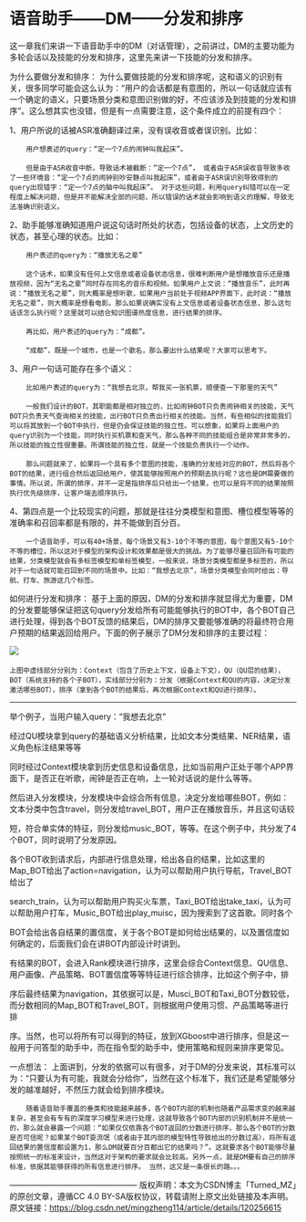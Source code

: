 # 语音助手——DM——分发和排序

这一章我们来讲一下语音助手中的DM（对话管理），之前讲过，DM的主要功能为多轮会话以及技能的分发和排序，这里先来讲一下技能的分发和排序。

为什么要做分发和排序：
        为什么要做技能的分发和排序呢，这和语义的识别有关，很多同学可能会这么认为：“用户的会话都是有意图的，所以一句话就应该有一个确定的语义，只要场景分类和意图识别做的好，不应该涉及到技能的分发和排序”。这么想其实也没错，但是有一点需要注意，这个条件成立的前提有四个：

1、用户所说的话被ASR准确翻译过来，没有误收音或者误识别。比如：

        用户想表述的query：“定一个7点的闹钟叫我起床”。
    
        但是由于ASR收音中断，导致话术被截断：“定一个7点”， 或者由于ASR误收音导致多收了一些环境音：“定一个7点的闹钟别吵安静点叫我起床”，或者由于ASR误识别导致得到的query出现错字：“定一个7点的脑中叫我起床”。 对于这些问题，利用query纠错可以在一定程度上解决问题，但是并不能解决全部的问题，所以错误的话术就会影响到语义的理解，导致无法准确识别语义。

2、助手能够准确知道用户说这句话时所处的状态，包括设备的状态，上文历史的状态，甚至心理的状态。比如：

        用户表述的query为：“播放无名之辈”
    
        这个话术，如果没有任何上文信息或者设备状态信息，很难判断用户是想播放音乐还是播放视频，因为“无名之辈”同时存在同名的音乐和视频。如果用户上文说：“播放音乐”，此时再说：“播放无名之辈”，则大概率是想听歌，如果用户当前处于视频APP界面下，此时说：“播放无名之辈”，则大概率是想看电影。那么如果说确实没有上文信息或者设备状态信息，那么这句话该怎么执行呢？这里就可以结合知识图谱热度信息，进行结果的排序。
    
        再比如，用户表述的query为：“成都”。
    
        “成都”，既是一个城市，也是一个歌名，那么要出什么结果呢？大家可以思考下。

3、用户一句话可能存在多个语义：

        比如用户表述的query为：“我想去北京，帮我买一张机票，顺便查一下那里的天气”
    
        一般我们设计的BOT，其职能都是相对独立的，比如闹钟BOT只负责闹钟相关的技能，天气BOT只负责天气查询相关的技能，出行BOT只负责出行相关的技能。当然，有些相似的技能我们可以将其放到一个BOT中执行，但是仍会保证技能的独立性。可以想象，如果将上面用户的query识别为一个技能，同时执行买机票和查天气，那么各种不同的技能组合是非常非常多的，所以技能的独立性很重要。所谓技能的独立性，就是一个技能负责执行一个动作。
    
        那么问题就来了，如果将一个具有多个意图的技能，准确的分发给对应的BOT，然后将各个BOT的结果，进行组合然后返回给用户，使其能够按照用户的预期去执行呢？这也是DM需要做的事情。所以说，所谓的排序，并不一定是指排序后只给出一个结果，也可以是将不同的结果按照执行优先级排序，让客户端去顺序执行。

4、第四点是一个比较现实的问题，那就是往往分类模型和意图、槽位模型等等的准确率和召回率都是有限的，并不能做到百分百。

        一个语音助手，可以有40+场景，每个场景又有3-10个不等的意图，每个意图又有5-10个不等的槽位，所以这对于模型的架构设计和效果都是很大的挑战。为了能够尽量召回所有可能的结果，分类模型就会有多标签模型和单标签模型，一般来说，场景分类模型都是多标签的，所以对于一句话就可能召回到不同的场景中。比如：“我想去北京”，场景分类模型会同时给出：导航、打车、旅游这几个标签。

如何进行分发和排序：
        基于上面的原因，DM的分发和排序就显得尤为重要，DM的分发要能够保证把这句query分发给所有可能能够执行的BOT中，各个BOT自己进行处理，得到各个BOT反馈的结果后，DM的排序又要能够准确的将最终符合用户预期的结果返回给用户。下面的例子展示了DM分发和排序的主要过程：

![](..\..\\images\语音助手_DM分发和排序.jpg)

   	上图中虚线部分分别为：Context（包含了历史上下文，设备上下文），QU（QU层的结果），BOT（系统支持的各个子BOT），实线部分分别为：分发（根据Context和QU的内容，决定分发激活哪些BOT），排序（拿到各个BOT的结果后，再次根据Context和QU进行排序）。

----

举个例子，当用户输入query：“我想去北京”

经过QU模块拿到query的基础语义分析结果，比如文本分类结果、NER结果，语义角色标注结果等等

同时经过Context模块拿到历史信息和设备信息，比如当前用户正处于哪个APP界面下，是否正在听歌，闹钟是否正在响，上一轮对话说的是什么等等。

然后进入分发模块，分发模块中会综合所有信息，决定分发给哪些BOT，例如：文本分类中包含travel，则分发给travel_BOT，用户正在播放音乐，并且这句话较

短，符合单实体的特征，则分发给music_BOT，等等。在这个例子中，共分发了4个BOT，同时说明了分发原因。

各个BOT收到请求后，内部进行信息处理，给出各自的结果，比如这里的Map_BOT给出了action=navigation，认为可以帮助用户执行导航，Travel_BOT给出了

search_train，认为可以帮助用户购买火车票，Taxi_BOT给出take_taxi，认为可以帮助用户打车，Music_BOT给出play_muisc，因为搜索到了这首歌。同时各个

BOT会给出各自结果的置信度，关于各个BOT是如何给出结果的，以及置信度如何确定的，后面我们会在讲BOT内部设计时讲到。

有结果的BOT，会进入Rank模块进行排序，这里会综合Context信息、QU信息、用户画像、产品策略、BOT置信度等等特征进行综合排序，比如这个例子中，排

序后最终结果为navigation，其依据可以是，Musci_BOT和Taxi_BOT分数较低，而分数相同的Map_BOT和Travel_BOT，则根据用户使用习惯、产品策略等进行排

序。当然，也可以将所有可以得到的特征，放到XGboost中进行排序，但是这一般用于问答型的助手中，而在指令型的助手中，使用策略和规则来排序更常见。

一点想法：
        上面讲到，分发的依据可以有很多，对于DM的分发来说，其标准可以为：“只要认为有可能，我就会分给你”，当然在这个标准下，我们还是希望能够分发的越准越好，不然压力就会给到排序模块。

        随着语音助手覆盖的垂类和技能越来越多，各个BOT内部的机制也随着产品需求变的越来越复杂，甚至会有专有的深度学习模型来进行处理，这就导致各个BOT内部的识别机制并不是统一的，那么就会暴露一个问题：“如果仅仅依靠各个BOT返回的分数进行排序，那么各个BOT的分数是否可信呢？如果某个BOT耍流氓（或者由于其内部的模型特性导致给出的分数过高），将所有返回结果的置信度都设置为1，那么DM就要百分百都出它的结果吗？”。这就要求各个BOT能够尽量按照统一的标准来设计，当然这对于架构的要求就会比较高。另外一点，就是DM要有自己的排序标准，依据其能够获得的所有信息进行排序。 当然，这又是一条很长的路。。。

————————————————
版权声明：本文为CSDN博主「Turned_MZ」的原创文章，遵循CC 4.0 BY-SA版权协议，转载请附上原文出处链接及本声明。
原文链接：https://blog.csdn.net/mingzheng114/article/details/120256615